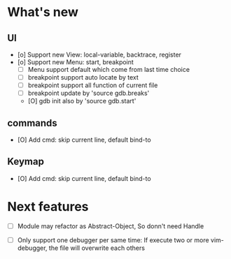 # What's new

## UI
  - [o] Support new View: local-variable, backtrace, register
  - [o] Support new Menu: start, breakpoint
    - [ ] Menu support default which come from last time choice
    - [ ] breakpoint support auto locate by text
    - [ ] breakpoint support all function of current file
    - [ ] breakpoint update by 'source gdb.breaks'
    - [O] gdb init also by 'source gdb.start'

## commands
  - [O] Add cmd: skip current line, default bind-to <f3>

## Keymap
  - [O] Add cmd: skip current line, default bind-to <f3>

# Next features
  - [ ] Module may refactor as Abstract-Object, So donn't need Handle
  - [ ] Only support one debugger per same time: If execute two or more vim-debugger, the file will overwrite each others

